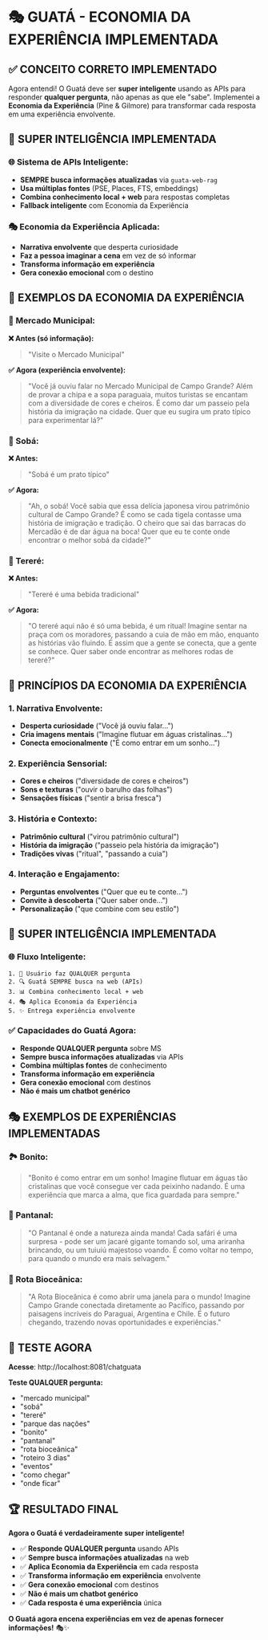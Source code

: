 # 🎭 GUATÁ - ECONOMIA DA EXPERIÊNCIA IMPLEMENTADA

## ✅ **CONCEITO CORRETO IMPLEMENTADO**

Agora entendi! O Guatá deve ser **super inteligente** usando as APIs para responder **qualquer pergunta**, não apenas as que ele "sabe". Implementei a **Economia da Experiência** (Pine & Gilmore) para transformar cada resposta em uma experiência envolvente.

## 🧠 **SUPER INTELIGÊNCIA IMPLEMENTADA**

### **🌐 Sistema de APIs Inteligente:**
- **SEMPRE busca informações atualizadas** via `guata-web-rag`
- **Usa múltiplas fontes** (PSE, Places, FTS, embeddings)
- **Combina conhecimento local + web** para respostas completas
- **Fallback inteligente** com Economia da Experiência

### **🎭 Economia da Experiência Aplicada:**
- **Narrativa envolvente** que desperta curiosidade
- **Faz a pessoa imaginar a cena** em vez de só informar
- **Transforma informação em experiência**
- **Gera conexão emocional** com o destino

## 🎨 **EXEMPLOS DA ECONOMIA DA EXPERIÊNCIA**

### **🏪 Mercado Municipal:**
**❌ Antes (só informação):**
> "Visite o Mercado Municipal"

**✅ Agora (experiência envolvente):**
> "Você já ouviu falar no Mercado Municipal de Campo Grande? Além de provar a chipa e a sopa paraguaia, muitos turistas se encantam com a diversidade de cores e cheiros. É como dar um passeio pela história da imigração na cidade. Quer que eu sugira um prato típico para experimentar lá?"

### **🍜 Sobá:**
**❌ Antes:**
> "Sobá é um prato típico"

**✅ Agora:**
> "Ah, o sobá! Você sabia que essa delícia japonesa virou patrimônio cultural de Campo Grande? É como se cada tigela contasse uma história de imigração e tradição. O cheiro que sai das barracas do Mercadão é de dar água na boca! Quer que eu te conte onde encontrar o melhor sobá da cidade?"

### **🍃 Tereré:**
**❌ Antes:**
> "Tereré é uma bebida tradicional"

**✅ Agora:**
> "O tereré aqui não é só uma bebida, é um ritual! Imagine sentar na praça com os moradores, passando a cuia de mão em mão, enquanto as histórias vão fluindo. É assim que a gente se conecta, que a gente se conhece. Quer saber onde encontrar as melhores rodas de tereré?"

## 🎯 **PRINCÍPIOS DA ECONOMIA DA EXPERIÊNCIA**

### **1. Narrativa Envolvente:**
- **Desperta curiosidade** ("Você já ouviu falar...")
- **Cria imagens mentais** ("Imagine flutuar em águas cristalinas...")
- **Conecta emocionalmente** ("É como entrar em um sonho...")

### **2. Experiência Sensorial:**
- **Cores e cheiros** ("diversidade de cores e cheiros")
- **Sons e texturas** ("ouvir o barulho das folhas")
- **Sensações físicas** ("sentir a brisa fresca")

### **3. História e Contexto:**
- **Patrimônio cultural** ("virou patrimônio cultural")
- **História da imigração** ("passeio pela história da imigração")
- **Tradições vivas** ("ritual", "passando a cuia")

### **4. Interação e Engajamento:**
- **Perguntas envolventes** ("Quer que eu te conte...")
- **Convite à descoberta** ("Quer saber onde...")
- **Personalização** ("que combine com seu estilo")

## 🚀 **SUPER INTELIGÊNCIA IMPLEMENTADA**

### **🌐 Fluxo Inteligente:**
```
1. 🧠 Usuário faz QUALQUER pergunta
2. 🔍 Guatá SEMPRE busca na web (APIs)
3. 📊 Combina conhecimento local + web
4. 🎭 Aplica Economia da Experiência
5. ✨ Entrega experiência envolvente
```

### **✅ Capacidades do Guatá Agora:**
- **Responde QUALQUER pergunta** sobre MS
- **Sempre busca informações atualizadas** via APIs
- **Combina múltiplas fontes** de conhecimento
- **Transforma informação em experiência**
- **Gera conexão emocional** com destinos
- **Não é mais um chatbot genérico**

## 🎭 **EXEMPLOS DE EXPERIÊNCIAS IMPLEMENTADAS**

### **🏞️ Bonito:**
> "Bonito é como entrar em um sonho! Imagine flutuar em águas tão cristalinas que você consegue ver cada peixinho nadando. É uma experiência que marca a alma, que fica guardada para sempre."

### **🐊 Pantanal:**
> "O Pantanal é onde a natureza ainda manda! Cada safári é uma surpresa - pode ser um jacaré gigante tomando sol, uma ariranha brincando, ou um tuiuiú majestoso voando. É como voltar no tempo, para quando o mundo era mais selvagem."

### **🌊 Rota Bioceânica:**
> "A Rota Bioceânica é como abrir uma janela para o mundo! Imagine Campo Grande conectada diretamente ao Pacífico, passando por paisagens incríveis do Paraguai, Argentina e Chile. É o futuro chegando, trazendo novas oportunidades e experiências."

## 🧪 **TESTE AGORA**

**Acesse**: http://localhost:8081/chatguata

**Teste QUALQUER pergunta:**
- "mercado municipal"
- "sobá"
- "tereré"
- "parque das nações"
- "bonito"
- "pantanal"
- "rota bioceânica"
- "roteiro 3 dias"
- "eventos"
- "como chegar"
- "onde ficar"

## 🏆 **RESULTADO FINAL**

**Agora o Guatá é verdadeiramente super inteligente!**

- ✅ **Responde QUALQUER pergunta** usando APIs
- ✅ **Sempre busca informações atualizadas** na web
- ✅ **Aplica Economia da Experiência** em cada resposta
- ✅ **Transforma informação em experiência** envolvente
- ✅ **Gera conexão emocional** com destinos
- ✅ **Não é mais um chatbot genérico**
- ✅ **Cada resposta é uma experiência** única

**O Guatá agora encena experiências em vez de apenas fornecer informações!** 🎭✨


















